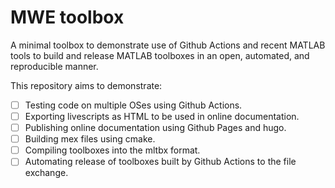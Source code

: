 # MWE toolbox

A minimal toolbox to demonstrate use of Github Actions and recent MATLAB tools to build and release MATLAB toolboxes in an open, automated, and reproducible manner.

This repository aims to demonstrate:

- [ ] Testing code on multiple OSes using Github Actions.
- [ ] Exporting livescripts as HTML to be used in online documentation.
- [ ] Publishing online documentation using Github Pages and hugo.
- [ ] Building mex files using cmake.
- [ ] Compiling toolboxes into the mltbx format.
- [ ] Automating release of toolboxes built by Github Actions to the file exchange.
